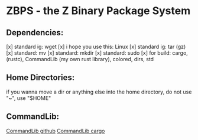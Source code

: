 # ZBPS - the Z Binary Package System
## Dependencies:
  [x] standard ig: wget
  [x] i hope you use this: Linux
  [x] standard ig: tar (gz)
  [x] standard: mv
  [x] standard: mkdir
  [x] standard: sudo
  [x] for build: cargo, (rustc), CommandLib (my own rust library), colored, dirs, std
## Home Directories:
  if you wanna move a dir or anything else into the home directory, do not use "~", use "$HOME"
## CommandLib:
  [CommandLib github](https://github.com/LowLevelCodingCH/CommandLib-rs)
  [CommandLib cargo](https://crates.io/crates/CommandLib)

